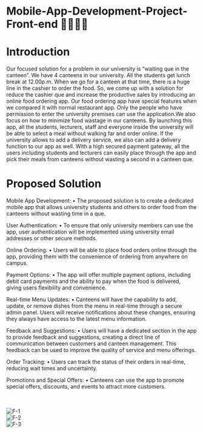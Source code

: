 # Mobile-App-Development-Project-Front-end 🔰📲👩‍🎓

# Introduction
Our focused solution for a problem in our university is “waiting que in the canteen”.
We have 4 canteens in our university. All the students get lunch break at 12.00p.m. When we go for a canteen at that time, there is a huge line in the cashier to order the food. So, we come up with a solution for reduce the cashier que and increase the productive sales by introducing an online food ordering app. Our food ordering app have special features when we compared it with normal restaurant app. Only the people who have permission to enter the university premises can use the application.We also focus on how to minimize food wastage in our canteens. By launching this app, all the students, lecturers, staff and everyone inside the university will be able to select a meal without walking far and order online. If the university allows to add a delivery service, we also can add a delivery function to our app as well.
With a high secured payment gateway, all the users including students and lecturers can easily place through the app and pick their meals from canteens without wasting a second in a canteen que. 

# Proposed Solution
Mobile App Development:
•	The proposed solution is to create a dedicated mobile app that allows university students and others to order food from the canteens without wasting time in a que.

User Authentication:
•	To ensure that only university members can use the app, user authentication will be implemented using university email addresses or other secure methods.

Online Ordering:
•	Users will be able to place food orders online through the app, providing them with the convenience of ordering from anywhere on campus.

Payment Options:
•	The app will offer multiple payment options, including debit card payments and the ability to pay when the food is delivered, giving users flexibility and convenience.

Real-time Menu Updates:
•	Canteens will have the capability to add, update, or remove dishes from the menu in real-time through a secure admin panel. Users will receive notifications about these changes, ensuring they always have access to the latest menu information.

Feedback and Suggestions:
•	Users will have a dedicated section in the app to provide feedback and suggestions, creating a direct line of communication between customers and canteen management. This feedback can be used to improve the quality of service and menu offerings.

Order Tracking:
•	Users can track the status of their orders in real-time, reducing wait times and uncertainty.

Promotions and Special Offers:
•	Canteens can use the app to promote special offers, discounts, and events to attract more customers.

<br><br>
![F-1](https://github.com/SE-LAPS/Mobile-App-Development-Project-Front-end/assets/87580847/a819aa44-8885-4e87-91b8-603852c1418b)
<br>
![F-2](https://github.com/SE-LAPS/Mobile-App-Development-Project-Front-end/assets/87580847/17d85235-9f25-43f7-a1ec-fe1d994c6bcc)
<br>
![F-3](https://github.com/SE-LAPS/Mobile-App-Development-Project-Front-end/assets/87580847/ba2f5e1a-3444-4776-8c4e-b335e307ed02)
